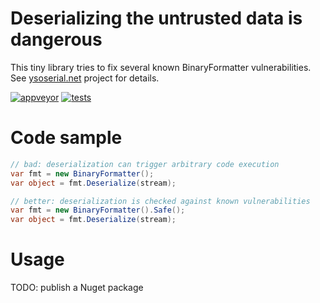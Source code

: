 ﻿# Deserializing the untrusted data is dangerous

This tiny library tries to fix several known BinaryFormatter vulnerabilities.  
See [ysoserial.net](https://github.com/pwntester/ysoserial.net) project for details.

[![appveyor](https://ci.appveyor.com/api/projects/status/github/zyanfx/safedeserializationhelpers?svg=true)](https://ci.appveyor.com/project/yallie/safedeserializationhelpers)
[![tests](https://img.shields.io/appveyor/tests/yallie/safedeserializationhelpers.svg)](https://ci.appveyor.com/project/yallie/safedeserializationhelpers/build/tests)

# Code sample

```csharp
// bad: deserialization can trigger arbitrary code execution
var fmt = new BinaryFormatter();
var object = fmt.Deserialize(stream);

// better: deserialization is checked against known vulnerabilities
var fmt = new BinaryFormatter().Safe();
var object = fmt.Deserialize(stream);
```

# Usage

TODO: publish a Nuget package